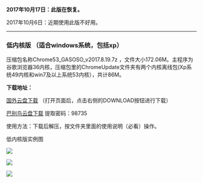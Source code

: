 **2017年10月17日：此版在恢复。**

2017年10月6日：近期使用此版不好用。

***

### 低内核版 （适合windows系统，包括xp）

压缩包名称Chrome53_GASOSO_v2017.8.19.7z ，文件大小172.06M。主程序为谷歌浏览器36内核，压缩包里的ChromeUpdate文件夹有两个内核离线包(Xp系统49内核和win7及以上系统53内核），共计86M。

**下载地址：**

[国外云盘下载](https://nofile.io/f/rp2GneEBEAS/Chrome53_GASOSO_v2017.8.19.7z)  （打开页面后，点击右侧的DOWNLOAD按钮进行下载）

[巴别鸟云盘下载](https://www.babel.cc/share.do?s=8888218876100532) 提取密码：98735


使用方法：下载后解压，按文件夹里面的使用说明（必看）操作。

低内核版实例图

![](https://raw.githubusercontent.com/Alvin9999/pac2/master/softimag/53chromesoso001.png)

![](https://raw.githubusercontent.com/Alvin9999/pac2/master/xxmini0.PNG)

![](https://raw.githubusercontent.com/Alvin9999/pac2/master/xxmini1.PNG)

